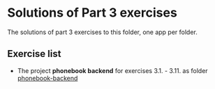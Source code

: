 # Solutions of Part 3 exercises

The solutions of part 3 exercises to this folder, one app per folder.

## Exercise list

- The project **phonebook backend** for exercises 3.1. - 3.11. as folder [phonebook-backend](./phonebook-backend/)

